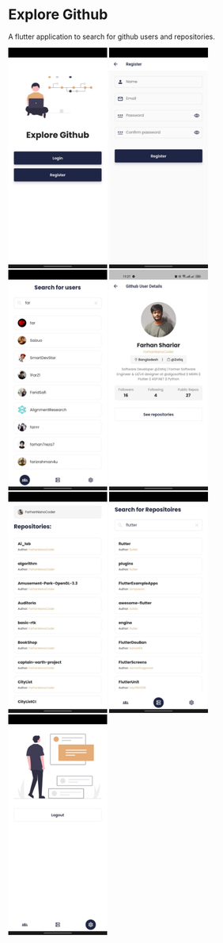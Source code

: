 # Explore Github

A flutter application to search for github users and repositories.

<p float="left">
  <img src="https://github.com/FarhanNanoCoder/heartify/blob/main/e-g-1.jpg" width="200" />
  <img src="https://github.com/FarhanNanoCoder/heartify/blob/main/e-g-2.jpg" width="200" />
  <img src="https://github.com/FarhanNanoCoder/heartify/blob/main/e-g-3.jpg" width="200" />
  <img src="https://github.com/FarhanNanoCoder/heartify/blob/main/e-p-4.jpg" width="200" />
  <img src="https://github.com/FarhanNanoCoder/heartify/blob/main/e-p-5.jpg" width="200" />
  <img src="https://github.com/FarhanNanoCoder/heartify/blob/main/e-p-6.jpg" width="200" />
  <img src="https://github.com/FarhanNanoCoder/heartify/blob/main/e-p-7.jpg" width="200" />
</p>
